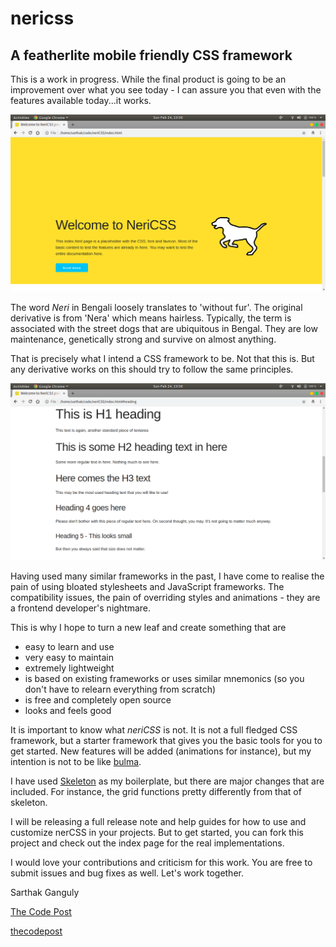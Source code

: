 # nericss
## A featherlite mobile friendly CSS framework

This is a work in progress. While the final product is going to be an improvement over what you see today - I can assure you that even with the features available today...it works.

![nericss landing page screenshot](./images/screenshots/landing.png)

The word *Neri* in Bengali loosely translates to 'without fur'. The original derivative is from 'Nera' which means hairless. Typically, the term is associated with the street dogs that are ubiquitous in Bengal. They are low maintenance, genetically strong and survive on almost anything.

That is precisely what I intend a CSS framework to be. Not that this is. But any derivative works on this should try to follow the same principles. 

![nericss headings and elements](./images/screenshots/heading.png)

Having used many similar frameworks in the past, I have come to realise the pain of using bloated stylesheets and JavaScript frameworks. The compatibility issues, the pain of overriding styles and animations - they are a frontend developer's nightmare.

This is why I hope to turn a new leaf and create something that are
- easy to learn and use
- very easy to maintain
- extremely lightweight
- is based on existing frameworks or uses similar mnemonics (so you don't have to relearn everything from scratch)
- is free and completely open source
- looks and feels good

It is important to know what *neriCSS* is not. It is not a full fledged CSS framework, but a starter framework that gives you the basic tools for you to get started. New features will be added (animations for instance), but my intention is not to be like [bulma](https://bulma.io/).

I have used [Skeleton](http://getskeleton.com) as my boilerplate, but there are major changes that are included. For instance, the grid functions pretty differently from that of skeleton.

I will be releasing a full release note and help guides for how to use and customize nerCSS in your projects. But to get started, you can fork this project and check out the index page for the real implementations.

I would love your contributions and criticism for this work. You are free to submit issues and bug fixes as well. Let's work together.

Sarthak Ganguly

[The Code Post](https://www.thecodepost.org)

[thecodepost](https://www.twitter.com/thecodepost)
